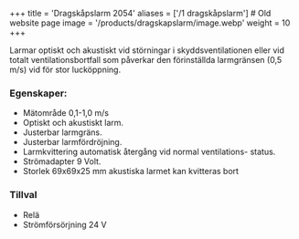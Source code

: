 +++
title = 'Dragskåpslarm 2054'
aliases = ['/1 dragskåpslarm'] # Old website page
image = '/products/dragskapslarm/image.webp'
weight = 10
+++

Larmar optiskt och akustiskt vid störningar i skyddsventilationen eller vid totalt ventilationsbortfall som påverkar den förinställda larmgränsen (0,5 m/s) vid för stor lucköppning.

<!--more-->

### Egenskaper:

- Mätområde 0,1-1,0 m/s
- Optiskt och akustiskt larm.
- Justerbar larmgräns.
- Justerbar larmfördröjning.
- Larmkvittering automatisk återgång vid normal ventilations-
  status.
- Strömadapter 9 Volt.
- Storlek 69x69x25 mm
  akustiska larmet kan kvitteras bort

### Tillval

- Relä
- Strömförsörjning 24 V

